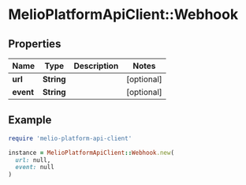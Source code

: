 # MelioPlatformApiClient::Webhook

## Properties

| Name | Type | Description | Notes |
| ---- | ---- | ----------- | ----- |
| **url** | **String** |  | [optional] |
| **event** | **String** |  | [optional] |

## Example

```ruby
require 'melio-platform-api-client'

instance = MelioPlatformApiClient::Webhook.new(
  url: null,
  event: null
)
```

